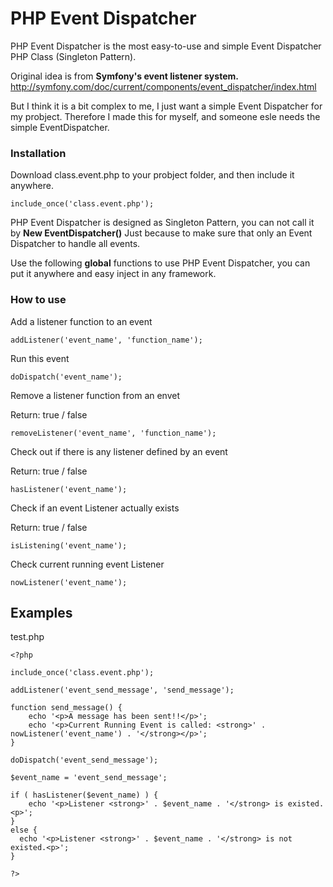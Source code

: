 # PHP Event Dispatcher

PHP Event Dispatcher is the most easy-to-use and simple Event Dispatcher PHP Class (Singleton Pattern).

Original idea is from **Symfony's event listener system.** 
http://symfony.com/doc/current/components/event_dispatcher/index.html

But I think it is a bit complex to me, I just want a simple Event Dispatcher for my probject. Therefore I made this for myself, and someone esle needs the simple EventDispatcher.

### Installation

Download class.event.php to your probject folder, and then include it anywhere.

```
include_once('class.event.php');
```

PHP Event Dispatcher is designed as Singleton Pattern, you can not call it by **New EventDispatcher()** Just because to make sure that only an Event Dispatcher to handle all events.

Use the following **global** functions to use PHP Event Dispatcher, you can put it anywhere and easy inject in any framework.

### How to use

Add a listener function to an event
```
addListener('event_name', 'function_name');
```

Run this event

```
doDispatch('event_name');
```

Remove a listener function from an envet

Return: true / false

```
removeListener('event_name', 'function_name');
```

Check out if there is any listener defined by an event

Return: true / false

```
hasListener('event_name');
```

Check if an event Listener actually exists

Return: true / false

```
isListening('event_name');
```

Check current running event Listener
```
nowListener('event_name');
```
## Examples

test.php
```
<?php

include_once('class.event.php');

addListener('event_send_message', 'send_message');

function send_message() {
    echo '<p>A message has been sent!!</p>';
    echo '<p>Current Running Event is called: <strong>' . nowListener('event_name') . '</strong></p>';
}

doDispatch('event_send_message');

$event_name = 'event_send_message';

if ( hasListener($event_name) ) {
    echo '<p>Listener <strong>' . $event_name . '</strong> is existed.<p>';
}
else {
  echo '<p>Listener <strong>' . $event_name . '</strong> is not existed.<p>';
}

?>
```
